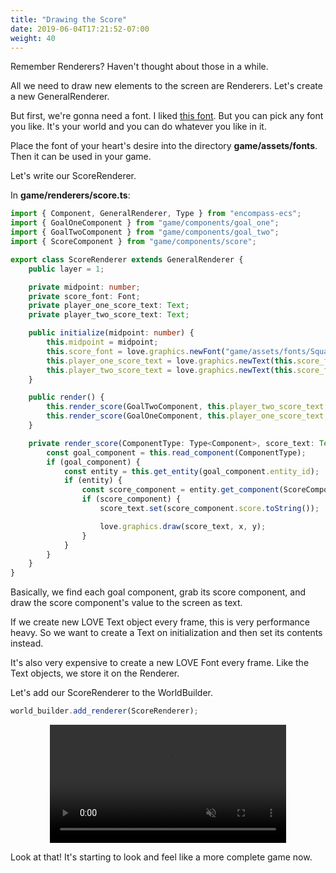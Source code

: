 ```yaml
---
title: "Drawing the Score"
date: 2019-06-04T17:21:52-07:00
weight: 40
---
```


Remember Renderers? Haven't thought about those in a while.

All we need to draw new elements to the screen are Renderers. Let's create a new GeneralRenderer.

But first, we're gonna need a font. I liked [this font](https://www.dafont.com/squared-display.font). But you can pick any font you like. It's your world and you can do whatever you like in it.

Place the font of your heart's desire into the directory **game/assets/fonts**. Then it can be used in your game.

Let's write our ScoreRenderer.

In **game/renderers/score.ts**:

```ts
import { Component, GeneralRenderer, Type } from "encompass-ecs";
import { GoalOneComponent } from "game/components/goal_one";
import { GoalTwoComponent } from "game/components/goal_two";
import { ScoreComponent } from "game/components/score";

export class ScoreRenderer extends GeneralRenderer {
    public layer = 1;

    private midpoint: number;
    private score_font: Font;
    private player_one_score_text: Text;
    private player_two_score_text: Text;

    public initialize(midpoint: number) {
        this.midpoint = midpoint;
        this.score_font = love.graphics.newFont("game/assets/fonts/Squared Display.ttf", 128);
        this.player_one_score_text = love.graphics.newText(this.score_font, "0");
        this.player_two_score_text = love.graphics.newText(this.score_font, "0");
    }

    public render() {
        this.render_score(GoalTwoComponent, this.player_two_score_text, this.midpoint - 200, 30);
        this.render_score(GoalOneComponent, this.player_one_score_text, this.midpoint + 200, 30);
    }

    private render_score(ComponentType: Type<Component>, score_text: Text, x: number, y: number) {
        const goal_component = this.read_component(ComponentType);
        if (goal_component) {
            const entity = this.get_entity(goal_component.entity_id);
            if (entity) {
                const score_component = entity.get_component(ScoreComponent);
                if (score_component) {
                    score_text.set(score_component.score.toString());

                    love.graphics.draw(score_text, x, y);
                }
            }
        }
    }
}
```
Basically, we find each goal component, grab its score component, and draw the score component's value to the screen as text.

If we create new LOVE Text object every frame, this is very performance heavy. So we want to create a Text on initialization and then set its contents instead.

It's also very expensive to create a new LOVE Font every frame. Like the Text objects, we store it on the Renderer.

Let's add our ScoreRenderer to the WorldBuilder.

```ts
world_builder.add_renderer(ScoreRenderer);
```

<video width="75%" autoplay="autoplay" muted="muted" loop="loop" style="display: block; margin: 0 auto;">
    <source src="/images/score.webm" type="video/webm">
</video>

Look at that! It's starting to look and feel like a more complete game now.
